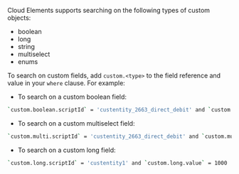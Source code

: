 Cloud Elements supports searching on the following types of custom objects:

  * boolean
  * long
  * string
  * multiselect
  * enums

To search on custom fields, add `custom.<type>` to the field reference and value in your `where` clause. For example:

 * To search on a custom boolean field:

```bash
`custom.boolean.scriptId` = 'custentity_2663_direct_debit' and `custom.boolean.value` = 'false'
```

* To search on a custom multiselect field:

```bash
`custom.multi.scriptId` = 'custentity_2663_direct_debit' and `custom.multi.value.internalId` = 1
```

* To search on a custom long field:

```bash
`custom.long.scriptId` = 'custentity1' and `custom.long.value` = 1000
```
